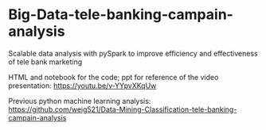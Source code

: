 # Big-Data-tele-banking-campain-analysis

Scalable data analysis with pySpark to improve efficiency and effectiveness of tele bank marketing

HTML and notebook for the code; ppt for reference of the video presentation: https://youtu.be/v-YYpvXKqUw

Previous python machine learning analysis: https://github.com/weig521/Data-Mining-Classification-tele-banking-campain-analysis
